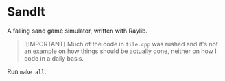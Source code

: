 # SandIt

A falling sand game simulator, written with Raylib.

>![IMPORTANT]
> Much of the code in `tile.cpp` was rushed and it's not an example on how things should be actually done, neither on how I code in a daily basis.

Run `make all`.